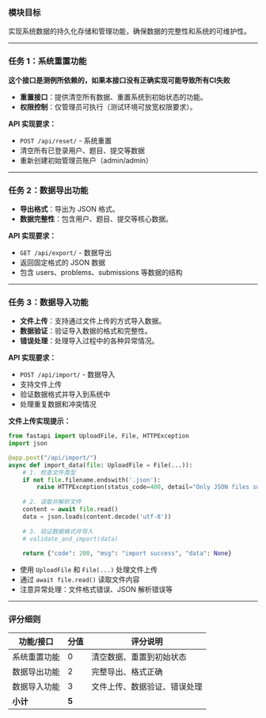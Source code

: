 <!-- ## Step 6：持久化与安全控制

--- -->

### 模块目标

实现系统数据的持久化存储和管理功能，确保数据的完整性和系统的可维护性。

---

### 任务 1：系统重置功能

**这个接口是测例所依赖的，如果本接口没有正确实现可能导致所有CI失败**

- **重置接口**：提供清空所有数据、重置系统到初始状态的功能。
- **权限控制**：仅管理员可执行（测试环境可放宽权限要求）。

**API 实现要求：**

- `POST /api/reset/` - 系统重置
- 清空所有已登录用户、题目、提交等数据
- 重新创建初始管理员账户（admin/admin）

---

### 任务 2：数据导出功能

- **导出格式**：导出为 JSON 格式。
- **数据完整性**：包含用户、题目、提交等核心数据。

**API 实现要求：**

- `GET /api/export/` - 数据导出
- 返回固定格式的 JSON 数据
- 包含 users、problems、submissions 等数据的结构

---

### 任务 3：数据导入功能

- **文件上传**：支持通过文件上传的方式导入数据。
- **数据验证**：验证导入数据的格式和完整性。
- **错误处理**：处理导入过程中的各种异常情况。

**API 实现要求：**

- `POST /api/import/` - 数据导入
- 支持文件上传
- 验证数据格式并导入到系统中
- 处理重复数据和冲突情况

**文件上传实现提示：**

```python
from fastapi import UploadFile, File, HTTPException
import json

@app.post("/api/import/")
async def import_data(file: UploadFile = File(...)):
    # 1. 检查文件类型
    if not file.filename.endswith('.json'):
        raise HTTPException(status_code=400, detail="Only JSON files supported")
    
    # 2. 读取并解析文件
    content = await file.read()
    data = json.loads(content.decode('utf-8'))
    
    # 3. 验证数据格式并导入
    # validate_and_import(data)
    
    return {"code": 200, "msg": "import success", "data": None}
```

- 使用 `UploadFile` 和 `File(...)` 处理文件上传
- 通过 `await file.read()` 读取文件内容
- 注意异常处理：文件格式错误、JSON 解析错误等

---

### 评分细则

| 功能/接口                | 分值    | 评分说明                         |
|--------------------------|-------|----------------------------------|
| 系统重置功能             | 0     | 清空数据、重置到初始状态          |
| 数据导出功能             | 2     | 完整导出、格式正确               |
| 数据导入功能             | 3     | 文件上传、数据验证、错误处理      |
| **小计**                 | **5** |                                  |